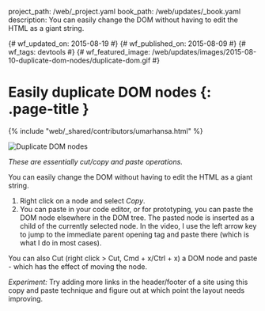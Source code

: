 project_path: /web/_project.yaml book_path: /web/updates/_book.yaml description: You can easily change the DOM without having to edit the HTML as a giant string.

{# wf_updated_on: 2015-08-19 #} {# wf_published_on: 2015-08-09 #} {# wf_tags: devtools #} {# wf_featured_image: /web/updates/images/2015-08-10-duplicate-dom-nodes/duplicate-dom.gif #}

# Easily duplicate DOM nodes {: .page-title }

{% include "web/_shared/contributors/umarhansa.html" %}

<img src="/web/updates/images/2015-08-10-duplicate-dom-nodes/duplicate-dom.gif" alt="Duplicate DOM nodes" />

<em>These are essentially cut/copy and paste operations.</em>

You can easily change the DOM without having to edit the HTML as a giant string.

1. Right click on a node and select *Copy*.
2. You can paste in your code editor, or for prototyping, you can paste the DOM node elsewhere in the DOM tree. The pasted node is inserted as a child of the currently selected node. In the video, I use the left arrow key to jump to the immediate parent opening tag and paste there (which is what I do in most cases).

You can also Cut (right click &gt; Cut, Cmd + x/Ctrl + x) a DOM node and paste - which has the effect of moving the node.

<em>Experiment:</em> Try adding more links in the header/footer of a site using this copy and paste technique and figure out at which point the layout needs improving.
